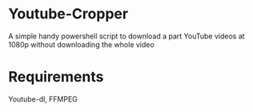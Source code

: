 # Youtube-Cropper
A simple handy powershell script to download a part YouTube videos at 1080p without downloading the whole video

# Requirements 
Youtube-dl,
FFMPEG
